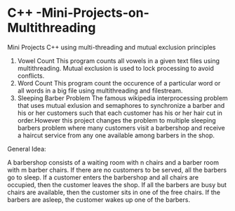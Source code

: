# C++ -Mini-Projects-on-Multithreading
Mini Projects C++ using multi-threading and mutual exclusion principles
1. Vowel Count
This program counts all vowels in a given text files using multithreading. Mutual exclusion is used to lock processing to avoid conflicts.
2. Word Count
This program count the occurence of a particular word or all words in a big file using multithreading and filestream.
3. Sleeping Barber Problem
The famous wikipedia interprocessing problem that uses mutual exlusion and semaphores to synchronize a barber and his or her customers such that each customer has his or her hair cut in order.However this project changes the problem to multiple sleeping barbers problem where many customers visit a barbershop and receive a haircut service from any one available among barbers in the shop.

General Idea:

A barbershop consists of a waiting room with n chairs and a barber room with m barber chairs. If there are no customers to be served, all the barbers go to sleep. If a customer enters the barbershop and all chairs are occupied, then the customer leaves the shop. If all the barbers are busy but chairs are available, then the customer sits in one of the free chairs. If the barbers are asleep, the customer wakes up one of the barbers.
